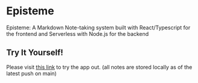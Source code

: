 # Episteme

Episteme: A Markdown Note-taking system built with React/Typescript for the frontend and Serverless with Node.js for the backend

## Try It Yourself!
Please visit [this link](https://episteme-peach.vercel.app/) to try the app out. (all notes are stored locally as of the latest push on main) 
